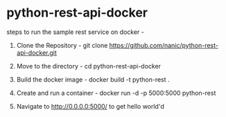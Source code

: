 # python-rest-api-docker

steps to run the sample rest service on docker -

1. Clone the Repository - git clone https://github.com/nanic/python-rest-api-docker.git

2. Move to the directory - cd python-rest-api-docker

3. Build the docker image - docker build -t python-rest .

4. Create and run a container - docker run -d -p 5000:5000 python-rest

5. Navigate to http://0.0.0.0:5000/ to get hello world'd
